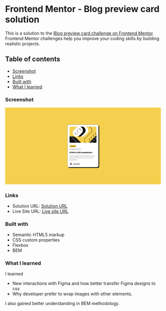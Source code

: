 # Frontend Mentor - Blog preview card solution

This is a solution to the [Blog preview card challenge on Frontend Mentor](https://www.frontendmentor.io/challenges/blog-preview-card-ckPaj01IcS). Frontend Mentor challenges help you improve your coding skills by building realistic projects.

## Table of contents

- [Screenshot](#screenshot)
- [Links](#links)
- [Built with](#built-with)
- [What I learned](#what-i-learned)

### Screenshot

![A screenshot of the qr code challenge](./assets/images/Screenshot.png)

### Links

- Solution URL: [Solution URL](https://github.com/mohamed-fathy3010/FM-Blog-Preview-Card)
- Live Site URL: [Live site URL](https://mohamed-fathy3010.github.io/FM-QR/)

### Built with

- Semantic HTML5 markup
- CSS custom properties
- Flexbox
- BEM

### What I learned

I learned

- New interactions with Figma and how better transfer Figma designs to css
- Why developer prefer to wrap images with other elements.

I also gained better understanding in BEM methodology.
